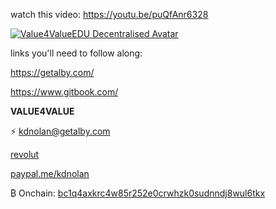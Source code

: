 watch this video: https://youtu.be/puQfAnr6328

[![Value4ValueEDU Decentralised Avatar](https://img.youtube.com/vi/puQfAnr6328/0.jpg)](https://www.youtube.com/watch?v=puQfAnr6328)

links you'll need to follow along:

https://getalby.com/

https://www.gitbook.com/


**VALUE4VALUE**

⚡️ [kdnolan@getalby.com](https://getalby.com/p/kdnolan) 

 [revolut](https://revolut.me/kieranvmuk)  
 
[paypal.me/kdnolan](https://paypal.me/kdnolan)

₿ Onchain: [bc1q4axkrc4w85r252e0crwhzk0sudnndj8wul6tkx](https://blockstream.info/address/bc1q4axkrc4w85r252e0crwhzk0sudnndj8wul6tkx)
